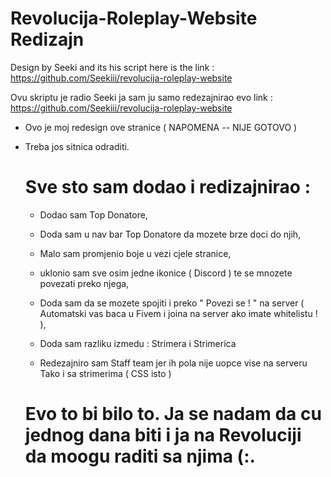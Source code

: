 # Revolucija-Roleplay-Website Redizajn

Design by Seeki and its his script here is the link : https://github.com/Seekiii/revolucija-roleplay-website


Ovu skriptu je radio Seeki ja sam ju samo redezajnirao evo link : https://github.com/Seekiii/revolucija-roleplay-website 


- Ovo je moj redesign ove stranice ( NAPOMENA -- NIJE GOTOVO )

- Treba jos sitnica odraditi.

  

  # Sve sto sam dodao i redizajnirao :

  - Dodao sam Top Donatore,
 
  - Doda sam u nav bar Top Donatore da mozete brze doci do njih,
 
  - Malo sam promjenio boje u vezi cjele stranice,
 
  - uklonio sam sve osim jedne ikonice ( Discord ) te se mnozete povezati preko njega,
 
  -  Doda sam da se mozete spojiti i preko " Povezi se ! " na server ( Automatski vas baca u Fivem i joina na server ako imate whitelistu ! ),
 
  -  Doda sam razliku izmedu : Strimera i  Strimerica

  -  Redezajniro sam Staff team jer ih pola nije uopce vise na serveru Tako i sa strimerima ( CSS isto )


  # Evo to bi bilo to. Ja se nadam da cu jednog dana biti i ja na Revoluciji da moogu raditi sa njima (:.
